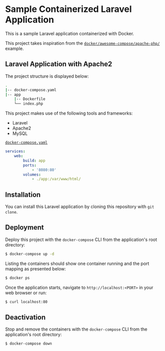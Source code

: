# Sample Containerized Laravel Application

This is a sample Laravel application containerized with Docker.

This project takes inspiration from the [`docker/awesome-compose/apache-php/`](https://github.com/docker/awesome-compose/tree/master/apache-php) example.

## Laravel Application with Apache2

The project structure is displayed below:

```bash
.
|-- docker-compose.yaml
|-- app
    |-- Dockerfile
    └── index.php
```

This project makes use of the following tools and frameworks:

- Laravel
- Apache2
- MySQL

[`docker-compose.yaml`](/docker-compose.yaml)

```yaml
services:
    web:
        build: app
        ports:
            - '8080:80'
        volumes:
            - ./app:/var/www/html/
```

## Installation

You can install this Laravel application by cloning this repository with `git clone`.

## Deployment

Deploy this project with the `docker-compose` CLI from the application's root directory:

```bash
$ docker-compose up -d
```

Listing the containers should show one container running and the port mapping as presented below:

```bash
$ docker ps

```

Once the application starts, navigate to `http://localhost:<PORT>` in your web browser or run:

```bash
$ curl localhost:80

```

## Deactivation

Stop and remove the containers with the `docker-compose` CLI from the application's root directory:

```bash
$ docker-compose down
```